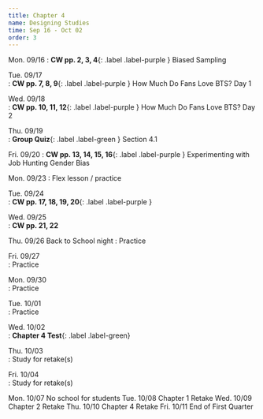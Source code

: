 ```yaml
---
title: Chapter 4
name: Designing Studies
time: Sep 16 - Oct 02
order: 3
---
```


Mon. 09/16
: **CW pp. 2, 3, 4**{: .label .label-purple } Biased Sampling

Tue. 09/17	
: **CW pp. 7, 8, 9**{: .label .label-purple } How Much Do Fans Love BTS? Day 1

Wed. 09/18	
: **CW pp. 10, 11, 12**{: .label .label-purple } How Much Do Fans Love BTS? Day 2

Thu. 09/19	
: **Group Quiz**{: .label .label-green } Section 4.1

Fri. 09/20
: **CW pp. 13, 14, 15, 16**{: .label .label-purple } Experimenting with Job Hunting Gender Bias
	
	
Mon. 09/23
: Flex lesson / practice

Tue. 09/24	
: **CW pp. 17, 18, 19, 20**{: .label .label-purple } 

Wed. 09/25	
: **CW pp. 21, 22**

Thu. 09/26	Back to School night
: Practice

Fri. 09/27	
: Practice
	
Mon. 09/30	
: Practice

Tue. 10/01	
: Practice

Wed. 10/02	
: **Chapter 4 Test**{: .label .label-green}

Thu. 10/03	
: Study for retake(s)

Fri. 10/04	
: Study for retake(s)
	
	
Mon. 10/07	No school for students
Tue. 10/08	Chapter 1 Retake
Wed. 10/09	Chapter 2 Retake
Thu. 10/10	Chapter 4 Retake
Fri. 10/11	End of First Quarter
